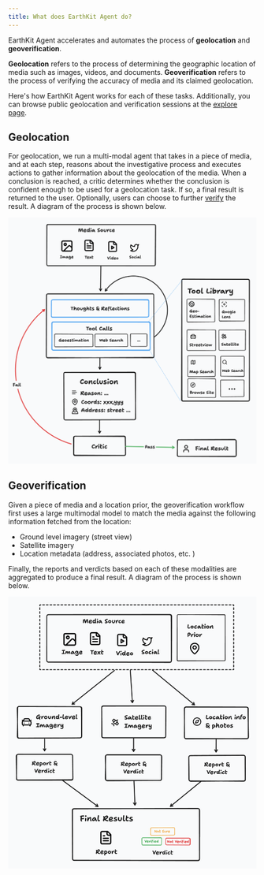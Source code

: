 ```yaml
---
title: What does EarthKit Agent do?
---
```


EarthKit Agent accelerates and automates the process of **geolocation** and **geoverification**.

**Geolocation** refers to the process of determining the geographic location of media such as images, videos, and documents. **Geoverification** refers to the process of verifying the accuracy of media and its claimed geolocation.

Here's how EarthKit Agent works for each of these tasks. Additionally, you can browse public geolocation and verification sessions at the [explore page](https://agent.earthkit.app/feed).

## Geolocation

For geolocation, we run a multi-modal agent that takes in a piece of media, and at each step, reasons about the investigative process and executes actions to gather information about the geolocation of the media.
When a conclusion is reached, a critic determines whether the conclusion is confident enough to be used for a geolocation task.
If so, a final result is returned to the user.
Optionally, users can choose to further [verify](#geoverification) the result. 
A diagram of the process is shown below.

![Workflow](./images/agent_flow.png)

## Geoverification

Given a piece of media and a location prior, the geoverification workflow first uses a large multimodal model to match the media against the following information fetched from the location:
- Ground level imagery (street view)
- Satellite imagery
- Location metadata (address, associated photos, etc. )

Finally, the reports and verdicts based on each of these modalities are aggregated to produce a final result.
A diagram of the process is shown below.

![Workflow](./images/verification_flow.png)
